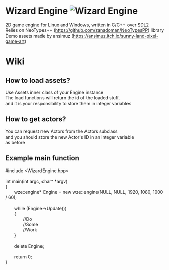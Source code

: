 # Wizard Engine ![Wizard Engine](https://github.com/zanadoman/Wizard-Engine/blob/main/Build/engine/wizard.png)

2D game engine for Linux and Windows, written in C/C++ over SDL2\
Relies on NeoTypes++ (https://github.com/zanadoman/NeoTypesPP) library\
Demo assets made by ansimuz (https://ansimuz.itch.io/sunny-land-pixel-game-art)

# Wiki

## How to load assets?

Use Assets inner class of your Engine instance\
The load functions will return the id of the loaded stuff,\
and it is your responsibility to store them in integer variables

## How to get actors?

You can request new Actors from the Actors subclass\
and you should store the new Actor's ID in an integer variable\
as before

## Example main function

#include \<WizardEngine.hpp\>\
\
int main(int argc, char\* \*argv)\
{\
&emsp;&emsp;wze::engine\* Engine = new wze::engine(NULL, NULL, 1920, 1080, 1000 / 60);\
\
&emsp;&emsp;while (Engine->Update())\
&emsp;&emsp;{\
&emsp;&emsp;&emsp;&emsp;//Do\
&emsp;&emsp;&emsp;&emsp;//Some\
&emsp;&emsp;&emsp;&emsp;//Work\
&emsp;&emsp;}\
\
&emsp;&emsp;delete Engine;\
\
&emsp;&emsp;return 0;\
}